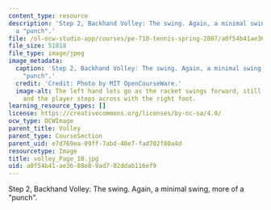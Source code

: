 ```yaml
---
content_type: resource
description: 'Step 2, Backhand Volley: The swing. Again, a minimal swing, more of
  a "punch".'
file: /ol-ocw-studio-app/courses/pe-710-tennis-spring-2007/a0f54b41ae3688e89ad702ddab116ef9_volley_Page_10.jpg
file_size: 51818
file_type: image/jpeg
image_metadata:
  caption: 'Step 2, Backhand Volley: The swing. Again, a minimal swing, more of a
    "punch".'
  credit: 'Credit: Photo by MIT OpenCourseWare.'
  image-alt: The left hand lets go as the racket swings forward, still tilted up,
    and the player steps across with the right foot.
learning_resource_types: []
license: https://creativecommons.org/licenses/by-nc-sa/4.0/
ocw_type: OCWImage
parent_title: Volley
parent_type: CourseSection
parent_uid: e7d769ea-09ff-7abd-48e7-fad702f80a4d
resourcetype: Image
title: volley_Page_10.jpg
uid: a0f54b41-ae36-88e8-9ad7-02ddab116ef9
---
```

Step 2, Backhand Volley: The swing. Again, a minimal swing, more of a "punch".